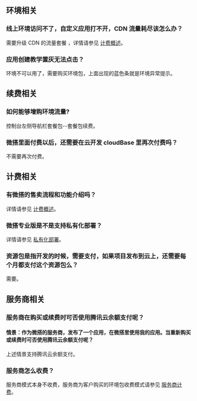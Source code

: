 


## 环境相关
[](id:que1)
### 线上环境访问不了，自定义应用打不开，CDN 流量耗尽该怎么办？
需要升级 CDN 的流量套餐 ，详情请参见 [计费概述](https://cloud.tencent.com/document/product/1301/48867)。

[](id:que2)
### 应用创建教学置灰无法点击？
环境不可以用了，需要购买环境包，上面出现的蓝色条就是环境异常提示。


## 续费相关
[](id:que3)
### 如何能够增购环境流量?
控制台左侧导航栏套餐包--套餐包续费。

[](id:que4)
### 微搭里面付费以后，还需要在云开发 cloudBase 里再次付费吗？
 不需要再次付费。


## 计费相关
[](id:que5)
### 有微搭的售卖流程和功能介绍吗？
详情请参见 [计费概述](https://cloud.tencent.com/document/product/1301/48867)。

[](id:que6)
### 微搭专业版是不是支持私有化部署？
详情请参见 [私有化部署](https://cloud.tencent.com/document/product/1301/70190)。

[](id:que7)
### 资源包是指开发的时候，需要支付，如果项目发布到云上，还需要每个月都支付这个资源包么？
需要。

## 服务商相关
[](id:que8)
### 服务商在购买或续费时可否使用腾讯云余额支付呢？
#### 情景：作为微搭的服务商，发布了一个应用，在微搭里使用我的应用。当重新购买或续费时可否使用腾讯云余额支付呢？
上述情景支持腾讯云余额支付。

[](id:que9)
### 服务商怎么收费？
 服务商模式本身不收费，服务商为客户购买的环境包收费模式请参见 [服务商计费](https://cloud.tencent.com/document/product/1301/57324)。
